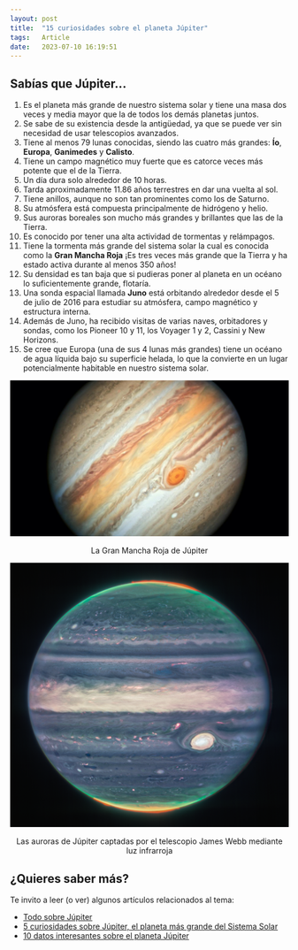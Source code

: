```yaml
---
layout: post
title:  "15 curiosidades sobre el planeta Júpiter"
tags:   Article
date:   2023-07-10 16:19:51
---
```


## Sabías que Júpiter...

1. Es el planeta más grande de nuestro sistema solar y tiene una masa dos veces y media mayor que la de todos los demás planetas juntos.
2. Se sabe de su existencia desde la antigüedad, ya que se puede ver sin necesidad de usar telescopios avanzados.
3. Tiene al menos 79 lunas conocidas, siendo las cuatro más grandes: **Ío**, **Europa**, **Ganimedes** y **Calisto**.
4. Tiene un campo magnético muy fuerte que es catorce veces más potente que el de la Tierra.
5. Un día dura solo alrededor de 10 horas.
6. Tarda aproximadamente 11.86 años terrestres en dar una vuelta al sol.
7. Tiene anillos, aunque no son tan prominentes como los de Saturno.
8. Su atmósfera está compuesta principalmente de hidrógeno y helio.
9. Sus auroras boreales son mucho más grandes y brillantes que las de la Tierra.
10. Es conocido por tener una alta actividad de tormentas y relámpagos.
11. Tiene la tormenta más grande del sistema solar la cual es conocida como la **Gran Mancha Roja** ¡Es tres veces más grande que la Tierra y ha estado activa durante al menos 350 años!
12. Su densidad es tan baja que si pudieras poner al planeta en un océano lo suficientemente grande, flotaría.
13. Una sonda espacial llamada **Juno** está orbitando alrededor desde el 5 de julio de 2016 para estudiar su atmósfera, campo magnético y estructura interna.
14. Además de Juno, ha recibido visitas de varias naves, orbitadores y sondas, como los Pioneer 10 y 11, los Voyager 1 y 2, Cassini y New Horizons.
15. Se cree que Europa (una de sus 4 lunas más grandes) tiene un océano de agua líquida bajo su superficie helada, lo que la convierte en un lugar potencialmente habitable en nuestro sistema solar.

![Gran Mancha Roja de Jupiter](/assets/img/Jupiter1.jpg)
<center>La Gran Mancha Roja de Júpiter</center>

![Auroras de Jupiter](/assets/img/Jupiter2.png)
<center>Las auroras de Júpiter captadas por el telescopio James Webb mediante luz infrarroja</center>

## ¿Quieres saber más?

Te invito a leer (o ver) algunos artículos relacionados al tema:

* [Todo sobre Júpiter](https://spaceplace.nasa.gov/all-about-jupiter/sp/#:~:text=Tiene%20fuertes%20tormentas%20como%20la,tenues%20para%20verlos%20muy%20bien.)
* [5 curiosidades sobre Júpiter, el planeta más grande del Sistema Solar](https://www.nationalgeographicla.com/espacio/2023/01/cinco-curiosidades-sobre-jupiter-el-planeta-mas-grande-del-sistema-solar)
* [10 datos interesantes sobre el planeta Júpiter](https://www.youtube.com/watch?v=nRS_8hDBuBQ)

<script src="https://utteranc.es/client.js"
        repo="elerizoinformatico/elerizoinformatico.github.io"
        issue-term="pathname"
        theme="icy-dark"
        crossorigin="anonymous"
        async>
</script>
